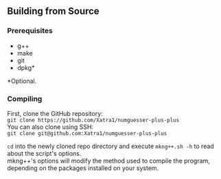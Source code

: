 ## Building from Source
### Prerequisites
- g++
- make
- git 
- dpkg*
  
*Optional.
### Compiling
First, clone the GitHub repository:  
``git clone https://github.com/Xatra1/numguesser-plus-plus``  
You can also clone using SSH:  
``git clone git@github.com:Xatra1/numguesser-plus-plus``  
  
``cd`` into the newly cloned repo directory and execute ``mkng++.sh -h`` to read about the script's options.  
mkng++'s options will modify the method used to compile the program, depending on the packages installed on your system.
